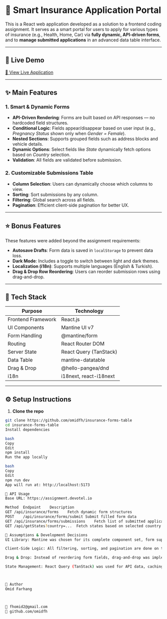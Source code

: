 

# 🧾 Smart Insurance Application Portal

This is a React web application developed as a solution to a frontend coding assignment. It serves as a smart portal for users to apply for various types of insurance (e.g., Health, Home, Car) via **fully dynamic, API-driven forms**, and to **manage submitted applications** in an advanced data table interface.

---

## 🚀 Live Demo

[🔗 View Live Application]([https://github.com/user-attachments/assets/b83d854e-e14b-4890-a359-25f381f14d8f](https://insurance-fors-table.netlify.app/))

---

## ✨ Main Features

### 1. Smart & Dynamic Forms
- **API-Driven Rendering**: Forms are built based on API responses — no hardcoded field structures.
- **Conditional Logic**: Fields appear/disappear based on user input (e.g., *Pregnancy Status* shown only when *Gender = Female*).
- **Nested Sections**: Supports grouped fields such as address blocks and vehicle details.
- **Dynamic Options**: Select fields like *State* dynamically fetch options based on *Country* selection.
- **Validation**: All fields are validated before submission.

### 2. Customizable Submissions Table
- **Column Selection**: Users can dynamically choose which columns to view.
- **Sorting**: Sort submissions by any column.
- **Filtering**: Global search across all fields.
- **Pagination**: Efficient client-side pagination for better UX.

---

## ⭐ Bonus Features
These features were added beyond the assignment requirements:

- **Autosave Drafts**: Form data is saved in `localStorage` to prevent data loss.
- **Dark Mode**: Includes a toggle to switch between light and dark themes.
- **Localization (i18n)**: Supports multiple languages (English & Turkish).
- **Drag & Drop Row Reordering**: Users can reorder submission rows using drag-and-drop.

---

## 🧰 Tech Stack

| Purpose                 | Technology                 |
|------------------------|----------------------------|
| Frontend Framework     | React.js                   |
| UI Components          | Mantine UI v7              |
| Form Handling          | @mantine/form              |
| Routing                | React Router DOM           |
| Server State           | React Query (TanStack)     |
| Data Table             | mantine-datatable          |
| Drag & Drop            | @hello-pangea/dnd          |
| i18n                   | i18next, react-i18next     |

---

## ⚙️ Setup Instructions

1. **Clone the repo**  
```bash
git clone https://github.com/omidfh/insurance-forms-table
cd insurance-forms-table
Install dependencies

bash
Copy
Edit
npm install
Run the app locally

bash
Copy
Edit
npm run dev
App will run at: http://localhost:5173

🔌 API Usage
Base URL: https://assignment.devotel.io

Method	Endpoint	Description
GET	/api/insurance/forms	Fetch dynamic form structures
POST	/api/insurance/forms/submit	Submit filled form data
GET	/api/insurance/forms/submissions	Fetch list of submitted applications
GET	/api/getStates?country=...	Fetch states based on selected country

📝 Assumptions & Development Decisions
UI Library: Mantine was chosen for its complete component set, form support, and theme customizability.

Client-Side Logic: All filtering, sorting, and pagination are done on the client side for responsiveness.

Drag & Drop: Instead of reordering form fields, drag-and-drop was implemented for reordering submissions.

State Management: React Query (TanStack) was used for API data, caching, and background refetching.



👤 Author
Omid Farhang



📧 fhomid2@gmail.com
🐙 github.com/omidfh

